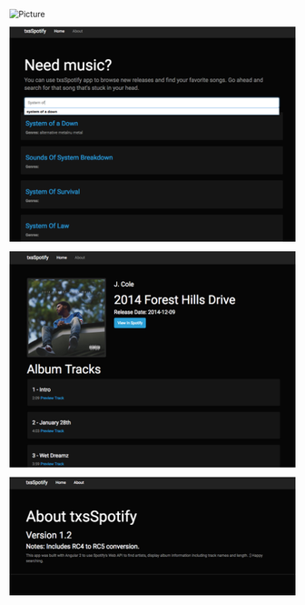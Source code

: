 ![Picture](https://github.com/txsAdamWest/txsSpotify/blob/master/images/album.PNG)

![Picture](https://github.com/txsAdamWest/txsSpotify/blob/master/images/search.PNG)

![Picture](https://github.com/txsAdamWest/txsSpotify/blob/master/images/tracks.PNG)

![Picture](https://github.com/txsAdamWest/txsSpotify/blob/master/images/about.PNG)

